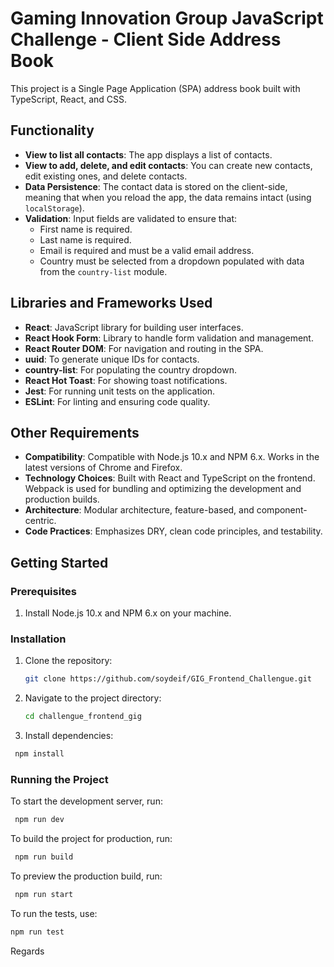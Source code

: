 # Gaming Innovation Group JavaScript Challenge - Client Side Address Book

This project is a Single Page Application (SPA) address book built with TypeScript, React, and CSS.

## Functionality

- **View to list all contacts**: The app displays a list of contacts.
- **View to add, delete, and edit contacts**: You can create new contacts, edit existing ones, and delete contacts.
- **Data Persistence**: The contact data is stored on the client-side, meaning that when you reload the app, the data remains intact (using `localStorage`).
- **Validation**:
  Input fields are validated to ensure that:
  - First name is required.
  - Last name is required.
  - Email is required and must be a valid email address.
  - Country must be selected from a dropdown populated with data from the `country-list` module.

## Libraries and Frameworks Used

- **React**: JavaScript library for building user interfaces.
- **React Hook Form**: Library to handle form validation and management.
- **React Router DOM**: For navigation and routing in the SPA.
- **uuid**: To generate unique IDs for contacts.
- **country-list**: For populating the country dropdown.
- **React Hot Toast**: For showing toast notifications.
- **Jest**: For running unit tests on the application.
- **ESLint**: For linting and ensuring code quality.

## Other Requirements

- **Compatibility**: Compatible with Node.js 10.x and NPM 6.x. Works in the latest versions of Chrome and Firefox.
- **Technology Choices**: Built with React and TypeScript on the frontend. Webpack is used for bundling and optimizing the development and production builds.
- **Architecture**: Modular architecture, feature-based, and component-centric.
- **Code Practices**: Emphasizes DRY, clean code principles, and testability.

## Getting Started

### Prerequisites

1. Install Node.js 10.x and NPM 6.x on your machine.

### Installation

1. Clone the repository:

   ```bash
   git clone https://github.com/soydeif/GIG_Frontend_Challengue.git

   ```

2. Navigate to the project directory:

   ```bash
   cd challengue_frontend_gig

   ```

3. Install dependencies:

```bash
 npm install
```

### Running the Project

To start the development server, run:

```bash
 npm run dev
```

To build the project for production, run:

```bash
 npm run build
```

To preview the production build, run:

```bash
 npm run start
```

To run the tests, use:

```bash
npm run test
```

Regards
